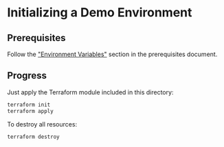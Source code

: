 # Initializing a Demo Environment

## Prerequisites

Follow the ["Environment Variables"](../../README.md#environment-variables) section in the prerequisites
document.

## Progress

Just apply the Terraform module included in this directory:

```bash
terraform init
terraform apply
```

To destroy all resources:

```bash
terraform destroy
```
